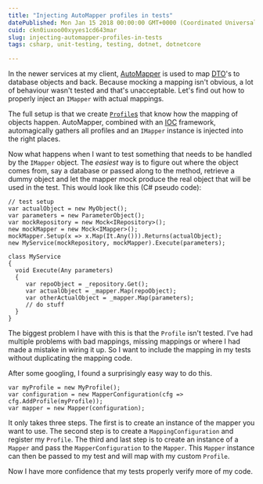 ```yaml
---
title: "Injecting AutoMapper profiles in tests"
datePublished: Mon Jan 15 2018 00:00:00 GMT+0000 (Coordinated Universal Time)
cuid: ckn0iuxoo00xyyes1cd643mar
slug: injecting-automapper-profiles-in-tests
tags: csharp, unit-testing, testing, dotnet, dotnetcore

---
```



In the newer services at my client, [AutoMapper](http://automapper.org/) is used to map [DTO](https://en.wikipedia.org/wiki/Data_transfer_object)'s to database objects and back. Because mocking a mapping isn't obvious, a lot of behaviour wasn't tested and that's unacceptable. Let's find out how to properly inject an `IMapper` with actual mappings.

The full setup is that we create [`Profile`s](http://docs.automapper.org/en/stable/Configuration.html) that know how the mapping of objects happen. AutoMapper, combined with an [IOC](https://msdn.microsoft.com/en-us/library/ff921087.aspx) framework, automagically gathers all profiles and an `IMapper` instance is injected into the right places.

Now what happens when I want to test something that needs to be handled by the `IMapper` object. The _easiest_ way is to figure out where the object comes from, say a database or passed along to the method, retrieve a dummy object and let the mapper mock produce the real object that will be used in the test. This would look like this (C# pseudo code):

```
// test setup
var actualObject = new MyObject();
var parameters = new ParameterObject();
var mockRepository = new Mock<IRepository>();
new mockMapper = new Mock<IMapper>();
mockMapper.Setup(x => x.Map(It.Any())).Returns(actualObject);
new MyService(mockRepository, mockMapper).Execute(parameters);
 
class MyService
{
  void Execute(Any parameters)
  {
     var repoObject = _repository.Get();
     var actualObject = _mapper.Map(repoObject);
     var otherActualObject = _mapper.Map(parameters);
     // do stuff
  }
}
```

The biggest problem I have with this is that the `Profile` isn't tested. I've had multiple problems with bad mappings, missing mappings or where I had made a mistake in wiring it up. So I want to include the mapping in my tests without duplicating the mapping code.

After some googling, I found a surprisingly easy way to do this.

```
var myProfile = new MyProfile();
var configuration = new MapperConfiguration(cfg => cfg.AddProfile(myProfile));
var mapper = new Mapper(configuration);
```

It only takes three steps. The first is to create an instance of the mapper you want to use. The second step is to create a `MappingConfiguration` and register my `Profile`. The third and last step is to create an instance of a `Mapper` and pass the `MapperConfiguration` to the `Mapper`. This `Mapper` instance can then be passed to my test and will map with my custom `Profile`.

Now I have more confidence that my tests properly verify more of my code.

